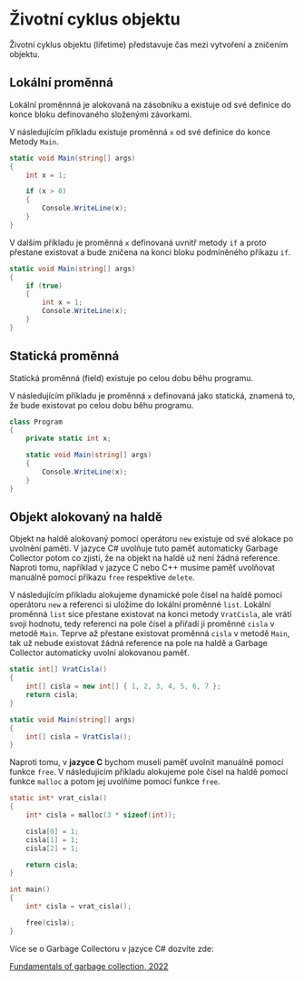 
# Životní cyklus objektu

Životní cyklus objektu (lifetime) představuje čas mezi vytvoření a zničením objektu. 

## Lokální proměnná

Lokální proměnnná je alokovaná na zásobníku a existuje od své definice do konce bloku definovaného složenými závorkami. 

V následujícím příkladu existuje proměnná `x` od své definice do konce Metody `Main`.

```cs 
static void Main(string[] args)
{
    int x = 1;

    if (x > 0)
    {
        Console.WriteLine(x);
    }
}
```

V dalším příkladu je proměnná `x` definovaná uvnitř metody `if` a proto přestane existovat a bude zničena na konci bloku podmíněného příkazu `if`.

```cs 
static void Main(string[] args)
{
    if (true)
    {
        int x = 1;
        Console.WriteLine(x);
    }
}
```

## Statická proměnná

Statická proměnná (field) existuje po celou dobu běhu programu.

V následujícím příkladu je proměnná `x` definovaná jako statická, znamená to, že bude existovat po celou dobu běhu programu.

```cs 
class Program
{
    private static int x;

    static void Main(string[] args)
    {
        Console.WriteLine(x);
    }
}
```

## Objekt alokovaný na haldě

Objekt na haldě alokovaný pomocí operátoru `new` existuje od své alokace po uvolnění paměti. V jazyce C# uvolňuje tuto paměť automaticky Garbage Collector potom co zjistí, že na objekt na haldě už není žádná reference. Naproti tomu, například v jazyce C nebo C++ musíme paměť uvolňovat manuálně pomocí příkazu `free` respektive `delete`.

V následujícím příkladu alokujeme dynamické pole čísel na haldě pomocí operátoru `new` a referenci si uložíme do lokální proměnné `list`. Lokální proměnná `list` sice přestane existovat na konci metody `VratCisla`, ale vrátí svoji hodnotu, tedy referenci na pole čísel a přiřadí ji proměnné `cisla` v metodě `Main`. Teprve až přestane existovat proměnná `cisla` v metodě `Main`, tak už nebude existovat žádná reference na pole na haldě a Garbage Collector automaticky uvolní alokovanou paměť.

```cs 
static int[] VratCisla()
{
    int[] cisla = new int[] { 1, 2, 3, 4, 5, 6, 7 };
    return cisla;
}

static void Main(string[] args)
{
    int[] cisla = VratCisla();
}
```
Naproti tomu, v **jazyce C** bychom museli paměť uvolnit manuálně pomocí funkce `free`. V následujícím příkladu alokujeme pole čísel na haldě pomocí funkce `malloc` a potom jej uvolňíme pomocí funkce `free`.

```c
static int* vrat_cisla()
{
    int* cisla = malloc(3 * sizeof(int));

    cisla[0] = 1;
    cisla[1] = 1;
    cisla[2] = 1;

    return cisla;
}

int main()
{
    int* cisla = vrat_cisla();

    free(cisla);
}
```
Více se o Garbage Collectoru v jazyce C# dozvíte zde:

[Fundamentals of garbage collection, 2022](https://docs.microsoft.com/en-us/dotnet/standard/garbage-collection/fundamentals)

